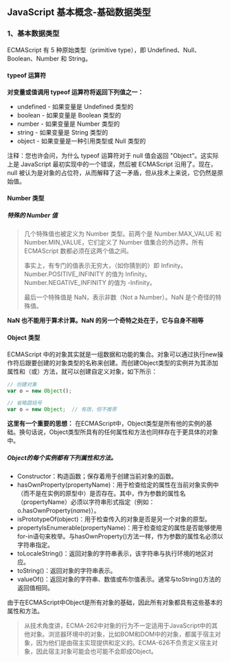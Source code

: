 ## JavaScript 基本概念-基础数据类型

### 1、基本数据类型

ECMAScript 有 5 种原始类型（primitive type），即 Undefined、Null、Boolean、Number 和 String。

#### typeof 运算符

**对变量或值调用 typeof 运算符将返回下列值之一：**

- undefined - 如果变量是 Undefined 类型的
- boolean - 如果变量是 Boolean 类型的
- number - 如果变量是 Number 类型的
- string - 如果变量是 String 类型的
- object - 如果变量是一种引用类型或 Null 类型的

注释：您也许会问，为什么 typeof 运算符对于 null 值会返回 "Object"。这实际上是 JavaScript 最初实现中的一个错误，然后被 ECMAScript 沿用了。现在，null 被认为是对象的占位符，从而解释了这一矛盾，但从技术上来说，它仍然是原始值。

#### Number 类型

##### 特殊的 Number 值
> 几个特殊值也被定义为 Number 类型。前两个是 Number.MAX_VALUE 和 Number.MIN_VALUE，它们定义了 Number 值集合的外边界。所有 ECMAScript 数都必须在这两个值之间。
>
> 事实上，有专门的值表示无穷大，（如你猜到的）即 Infinity。Number.POSITIVE_INFINITY 的值为 Infinity。Number.NEGATIVE_INFINITY 的值为 -Infinity。
>
> 最后一个特殊值是 NaN，表示非数（Not a Number）。NaN 是个奇怪的特殊值。

**NaN 也不能用于算术计算。NaN 的另一个奇特之处在于，它与自身不相等**

#### Object 类型

ECMAScript 中的对象其实就是一组数据和功能的集合。对象可以通过执行new操作符后跟要创建的对象类型的名称来创建。而创建Object类型的实例并为其添加属性和（或）方法，就可以创建自定义对象，如下所示：

```javascript
// 创建对象
var o = new Object();

// 省略圆括号
var o = new Object;  // 有效，但不推荐
```
**这里有一个重要的思想：**
在ECMAScript中，Object类型是所有他的实例的基础。换句话说，Object类型所具有的任何属性和方法也同样存在于更具体的对象中。

##### Object的每个实例都有下列属性和方法。

- Constructor：构造函数；保存着用于创建当前对象的函数。
- hasOwnProperty(propertyName)：用于检查给定的属性在当前对象实例中（而不是在实例的原型中）是否存在。其中，作为参数的属性名（propertyName）必须以字符串形式指定（例如：o.hasOwnProperty(*name*)）。
- isPrototypeOf(object)：用于检查传入的对象是否是另一个对象的原型。
- propertyIsEnumerable(propertyName)：用于检查给定的属性是否能够使用for-in语句来枚举。与hasOwnProperty()方法一样，作为参数的属性名必须以字符串指定。
- toLocaleString()：返回对象的字符串表示，该字符串与执行环境的地区对应。
- toString()：返回对象的字符串表示。
- valueOf()：返回对象的字符串、数值或布尔值表示。通常与toString()方法的返回值相同。

由于在ECMAScript中Object是所有对象的基础，因此所有对象都具有这些基本的属性和方法。

> 从技术角度讲，ECMA-262中对象的行为不一定适用于JavaScript中的其他对象。浏览器环境中的对象，比如BOM和DOM中的对象，都属于宿主对象，因为他们是由宿主实现提供和定义的。ECMA-626不负责定义宿主对象，因此宿主对象可能会也可能不会即成Object。
